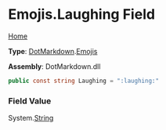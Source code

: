 # Emojis\.Laughing Field

[Home](../../../README.md)

**Type**: [DotMarkdown](../../README.md)\.[Emojis](../README.md)

**Assembly**: DotMarkdown\.dll

```csharp
public const string Laughing = ":laughing:"
```

### Field Value

System\.[String](https://docs.microsoft.com/en-us/dotnet/api/system.string)
